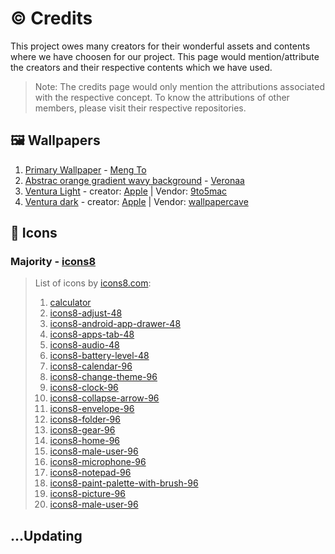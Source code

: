 # ©️ Credits

This project owes many creators for their wonderful assets and contents where we have choosen for our project. This page would mention/attribute the creators and their respective contents which we have used.

> Note: The credits page would only mention the attributions associated with the respective concept. To know the attributions of other members, please visit their respective repositories.

## 🖼️ Wallpapers
1. [Primary Wallpaper](https://pbs.twimg.com/media/FUrfhkyXsAwgIof?format=jpg&name=4096x4096) - [Meng To](https://twitter.com/mengto/)
2. [Abstrac orange gradient wavy background](https://ripenos.github.io/Assets/bg.png) - [Veronaa](https://www.istockphoto.com/portfolio/Veronaa)
3. [Ventura Light](https://9to5mac.com/wp-content/uploads/sites/6/2022/06/macOS-Ventura-wallpaper-1-1.jpg?quality=82&strip=all) - creator: [Apple](https://www.apple.com/) | Vendor: [9to5mac](https://9to5mac.com/)
4. [Ventura dark](https://wallpapercave.com/wp/wp11233324.jpg) - creator: [Apple](https://www.apple.com/) | Vendor: [wallpapercave](https://wallpapercave.com/)

## 🧿 Icons
### Majority - [icons8](https://icons8.com/)
> List of icons by [icons8.com](https://icons8.com/):
> 1. [calculator](../Assets/calculator.png)
> 2. [icons8-adjust-48](../Assets/icons8-adjust-48.png)
> 3. [icons8-android-app-drawer-48](../Assets/icons8-android-app-drawer-48.png)
> 4. [icons8-apps-tab-48](../Assets/icons8-apps-tab-48.png)
> 5. [icons8-audio-48](../Assets/icons8-audio-48.png)
> 6. [icons8-battery-level-48](../Assets/icons8-battery-level-48.png)
> 7. [icons8-calendar-96](../Assets/icons8-calendar-96.png)
> 8. [icons8-change-theme-96](../Assets/icons8-change-theme-96.png)
> 9. [icons8-clock-96](../Assets/icons8-clock-96.png)
> 10. [icons8-collapse-arrow-96](../Assets/icons8-collapse-arrow-96.png)
> 11. [icons8-envelope-96](../Assets/icons8-envelope-96.png)
> 12. [icons8-folder-96](../Assets/icons8-folder-96.png)
> 13. [icons8-gear-96](../Assets/icons8-gear-96.png)
> 14. [icons8-home-96](../Assets/icons8-home-96.png)
> 15. [icons8-male-user-96](../Assets/icons8-male-user-96.png)
> 16. [icons8-microphone-96](../Assets/icons8-microphone-96.png)
> 17. [icons8-notepad-96](../Assets/icons8-notepad-96.png)
> 18. [icons8-paint-palette-with-brush-96](../Assets/icons8-paint-palette-with-brush-96.png)
> 19. [icons8-picture-96](../Assets/icons8-picture-96.png)
> 20. [icons8-male-user-96](../Assets/icons8-male-user-96.png)

## ...Updating
